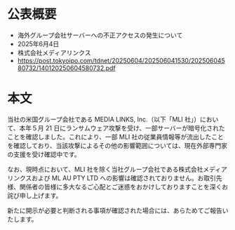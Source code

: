 # 公表概要
- 海外グループ会社サーバーへの不正アクセスの発生について
- 2025年6月4日
- 株式会社メディアリンクス
- https://post.tokyoipo.com/tdnet/20250604/202506041530/20250604580732/140120250604580732.pdf

# 本文
当社の米国グループ会社である MEDIA LINKS, Inc.（以下「MLI 社」）において、本年５月 21 日にランサムウェア攻撃を受け、一部サーバーが暗号化されたことを確認しました。これにより、一部 MLI 社の従業員情報等が流出したことを確認しており、当該攻撃によるその他の影響範囲については、現在外部専門家の支援を受け確認中です。

なお、現時点において、MLI 社を除く当社グループ会社である株式会社メディアリンクスおよび ML AU PTY LTD への影響は確認されておりません。お取引先様、関係者の皆様に多大なるご心配とご迷惑をおかけしておりますことを深くお詫び申し上げます。

新たに開示が必要と判断される事項が確認された場合には、あらためてご報告いたします。
